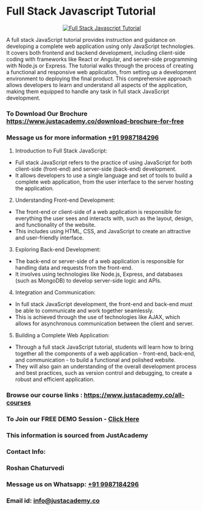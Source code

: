 # Full Stack Javascript Tutorial

<p align="center">
  <a href="https://justacademy.co/program-detail/full-stack-web-development">
    <img src="https://justacademy.co/storage2/program_images/1704700371.webp" alt="Full Stack Javascript Tutorial">
  </a>
</p>


A full stack JavaScript tutorial provides instruction and guidance on developing a complete web application using only JavaScript technologies. It covers both frontend and backend development, including client-side coding with frameworks like React or Angular, and server-side programming with Node.js or Express. The tutorial walks through the process of creating a functional and responsive web application, from setting up a development environment to deploying the final product. This comprehensive approach allows developers to learn and understand all aspects of the application, making them equipped to handle any task in full stack JavaScript development.
### To Download Our Brochure https://www.justacademy.co/download-brochure-for-free
### Message us for more information [+91 9987184296](https://api.whatsapp.com/send?phone=919987184296)
1) Introduction to Full Stack JavaScript:
- Full stack JavaScript refers to the practice of using JavaScript for both client-side (front-end) and server-side (back-end) development. 
- It allows developers to use a single language and set of tools to build a complete web application, from the user interface to the server hosting the application.

2) Understanding Front-end Development:
- The front-end or client-side of a web application is responsible for everything the user sees and interacts with, such as the layout, design, and functionality of the website. 
- This includes using HTML, CSS, and JavaScript to create an attractive and user-friendly interface.

3) Exploring Back-end Development:
- The back-end or server-side of a web application is responsible for handling data and requests from the front-end. 
- It involves using technologies like Node.js, Express, and databases (such as MongoDB) to develop server-side logic and APIs.

4) Integration and Communication:
- In full stack JavaScript development, the front-end and back-end must be able to communicate and work together seamlessly. 
- This is achieved through the use of technologies like AJAX, which allows for asynchronous communication between the client and server.

5) Building a Complete Web Application:
- Through a full stack JavaScript tutorial, students will learn how to bring together all the components of a web application - front-end, back-end, and communication - to build a functional and polished website. 
- They will also gain an understanding of the overall development process and best practices, such as version control and debugging, to create a robust and efficient application.

### Browse our course links : https://www.justacademy.co/all-courses 
### To Join our FREE DEMO Session - [Click Here](https://www.justacademy.co/register-for-course-demo)


### This information is sourced from JustAcademy
### Contact Info:
### Roshan Chaturvedi
### Message us on Whatsapp: [+91 9987184296](https://api.whatsapp.com/send?phone=919987184296)
### Email id: [info@justacademy.co](mailto:info@justacademy.co)
                    